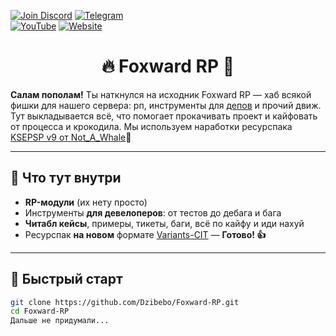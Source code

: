 [![Join Discord](https://img.shields.io/badge/discord-join-blue?logo=discord&style=for-the-badge)](https://foxward.com/discord)
[![Telegram](https://img.shields.io/badge/Telegram-Join-blue?logo=telegram&logoColor=white&style=for-the-badge)](https://t.me/foxward_srv)  
[![YouTube](https://img.shields.io/badge/YouTube-Subscribe-red?logo=youtube&logoColor=white&style=for-the-badge)](https://youtu.be/SH8ykutRWOA?si=w4pE_DX8O4Z_tY4O&t=30)
[![Website](https://img.shields.io/badge/Website-Visit-brightgreen?logo=google-chrome&logoColor=white&style=for-the-badge)](https://dzibebo.com)

<h1 align="center">🔥 Foxward RP 🚀</h1>

**Салам пополам!** Ты наткнулся на исходник Foxward RP — хаб всякой фишки для нашего сервера: рп, инструменты для [депов](https://youtu.be/lfbU4Vo1H9M?si=11xxWy3CuGzQJJ0R) и прочий движ. Тут выкладывается всё, что помогает прокачивать проект и кайфовать от процесса и крокодила. Мы используем наработки ресурспака [KSEPSP v9 от Not_A_Whale](https://www.planetminecraft.com/texture-pack/ksepsp-v9-optifine-cit/)🍬

---

## 🎯 Что тут внутри

- **RP-модули** (их нету просто)
- Инструменты **для девелоперов**: от тестов до дебага и бага
- **Читабл кейсы**, примеры, тикеты, баги, всё по кайфу и иди нахуй
- Ресурспак **на новом** формате [Variants-CIT](https://modrinth.com/mod/variants-cit) — **Готово! 👍**
---

## 🚦 Быстрый старт

```bash
git clone https://github.com/Dzibebo/Foxward-RP.git
cd Foxward-RP
Дальше не придумали...
